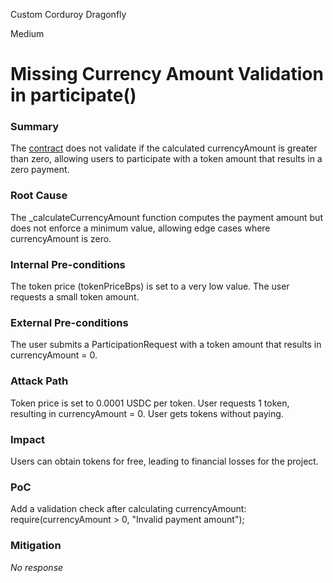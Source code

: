 Custom Corduroy Dragonfly

Medium

# Missing Currency Amount Validation in participate()

### Summary

The [contract](https://github.com/sherlock-audit/2025-02-rova/blob/main/rova-contracts/src/Launch.sol#L215) does not validate if the calculated currencyAmount is greater than zero, allowing users to participate with a token amount that results in a zero payment.

### Root Cause

The _calculateCurrencyAmount function computes the payment amount but does not enforce a minimum value, allowing edge cases where currencyAmount is zero.

### Internal Pre-conditions

The token price (tokenPriceBps) is set to a very low value.
The user requests a small token amount.

### External Pre-conditions

The user submits a ParticipationRequest with a token amount that results in currencyAmount = 0.

### Attack Path

Token price is set to 0.0001 USDC per token.
User requests 1 token, resulting in currencyAmount = 0.
User gets tokens without paying.

### Impact

Users can obtain tokens for free, leading to financial losses for the project.

### PoC

Add a validation check after calculating currencyAmount:
require(currencyAmount > 0, "Invalid payment amount");

### Mitigation

_No response_
